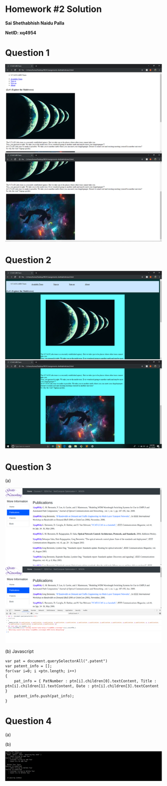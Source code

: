 # Homework #2 Solution

**Sai Shethabhish Naidu Palla**

**NetID: xq4954**

# Question 1

![Image 1](images/1.PNG)
![Image 2](images/2.PNG)

# Question 2

![Image 3](images/3.PNG)
![Image 4](images/4.PNG)

# Question 3

(a)

![Image 5](images/5.png)
![Image 6](images/6.png)


(b) Javascript
    
    var pat = document.querySelectorAll(".patent")
    var patent_info = [];
    for(var i=0; i <ptn.length; i++)
    {
        pat_info = { PatNumber : ptn[i].children[0].textContent, Title : ptn[i].children[1].textContent, Date : ptn[i].children[3].textContent }
        patent_info.push(pat_info);
    }

# Question 4

(a) 


(b) 

![Image 7](images/7.png)












